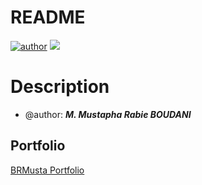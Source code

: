 # README

[![author](https://img.shields.io/badge/Author-BRMusta-blue.svg)](https://github.com/BRMusta)
[![](https://img.shields.io/badge/Python-3.11+-purple.svg)](https://www.python.org/)

# Description
- @author: ***M. Mustapha Rabie BOUDANI***
## Portfolio
[BRMusta Portfolio](https://sites.google.com/view/brmusta)

